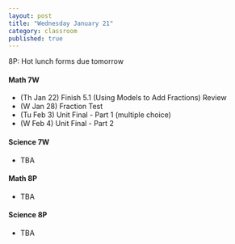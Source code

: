 ```yaml
---
layout: post
title: "Wednesday January 21"
category: classroom
published: true
---
```

8P: Hot lunch forms due tomorrow

#### Math 7W
* (Th Jan 22) Finish 5.1 (Using Models to Add Fractions) Review
* (W Jan 28) Fraction Test
* (Tu Feb 3) Unit Final - Part 1 (multiple choice)
* (W Feb 4) Unit Final - Part 2 

#### Science 7W
* TBA

#### Math 8P
* TBA

#### Science 8P
* TBA
